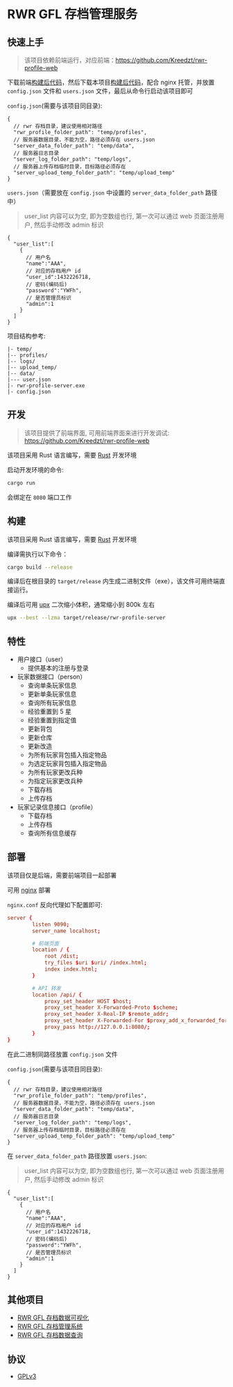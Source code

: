 # RWR GFL 存档管理服务

## 快速上手

> 该项目依赖前端运行，对应前端：https://github.com/Kreedzt/rwr-profile-web

下载前端[构建后代码](https://github.com/Kreedzt/rwr-profile-web/releases)，然后下载本项目[构建后代码](https://github.com/Kreedzt/rwr-profile-server/releases)，配合 nginx 托管，并放置 `config.json` 文件和 `users.json` 文件，最后从命令行启动该项目即可

`config.json`(需要与该项目同目录):
```json5
{
  // rwr 存档目录，建议使用相对路径
  "rwr_profile_folder_path": "temp/profiles",
  // 服务器数据目录，不能为空，路径必须存在 users.json
  "server_data_folder_path": "temp/data",
  // 服务器日志目录
  "server_log_folder_path": "temp/logs",
  // 服务器上传存档临时目录，目标路径必须存在
  "server_upload_temp_folder_path": "temp/upload_temp"
}
```

`users.json`（需要放在 `config.json` 中设置的 `server_data_folder_path` 路径中）
> user_list 内容可以为空, 即为空数组也行, 第一次可以通过 web 页面注册用户, 然后手动修改 admin 标识
```json5
{
  "user_list":[
    {
      // 用户名
      "name":"AAA",
      // 对应的存档用户 id
      "user_id":1432226718,
      // 密码(编码后)
      "password":"YWFh",
      // 是否管理员标识
      "admin":1
    }
  ]
}
```

项目结构参考:

``` text
|- temp/
|-- profiles/
|-- logs/
|-- upload_temp/
|-- data/
|--- user.json
|- rwr-profile-server.exe
|- config.json
```

## 开发
> 该项目提供了前端界面, 可用前端界面来进行开发调试: https://github.com/Kreedzt/rwr-profile-web

该项目采用 Rust 语言编写，需要 [Rust](https://www.rust-lang.org/) 开发环境

启动开发环境的命令:

``` sh
cargo run
```

会绑定在 `8080` 端口工作

## 构建

该项目采用 Rust 语言编写，需要 [Rust](https://www.rust-lang.org/) 开发环境

编译需执行以下命令：
```bash
cargo build --release
```

编译后在根目录的 `target/release` 内生成二进制文件（exe），该文件可用终端直接运行。

编译后可用 [upx](https://github.com/upx/upx) 二次缩小体积，通常缩小到 800k 左右

```bash
upx --best --lzma target/release/rwr-profile-server
```

## 特性

- 用户接口（user）
  + 提供基本的注册与登录
- 玩家数据接口（person）
  + 查询单条玩家信息
  + 更新单条玩家信息
  + 查询所有玩家信息
  + 经验重置到 5 星
  + 经验重置到指定值
  + 更新背包
  + 更新仓库
  + 更新改造
  + 为所有玩家背包插入指定物品
  + 为选定玩家背包插入指定物品
  + 为所有玩家更改兵种
  + 为指定玩家更改兵种
  + 下载存档
  + 上传存档
- 玩家记录信息接口（profile）
  + 下载存档
  + 上传存档
  + 查询所有信息缓存

## 部署

该项目仅是后端，需要前端项目一起部署

可用 [nginx](http://nginx.org/en/download.html) 部署

`nginx.conf` 反向代理如下配置即可:

```conf
server {
        listen 9090;
        server_name localhost;

        # 前端页面
        location / {
            root /dist;
            try_files $uri $uri/ /index.html;
            index index.html;
        }

        # API 转发
        location /api/ {
         	proxy_set_header HOST $host;
        	proxy_set_header X-Forwarded-Proto $scheme;
       	 	proxy_set_header X-Real-IP $remote_addr;
        	proxy_set_header X-Forwarded-For $proxy_add_x_forwarded_for;
            proxy_pass http://127.0.0.1:8080/;
        }
}
```

在此二进制同路径放置 `config.json` 文件

`config.json`(需要与该项目同目录):
```json5
{
  // rwr 存档目录，建议使用相对路径
  "rwr_profile_folder_path": "temp/profiles",
  // 服务器数据目录，不能为空，路径必须存在 users.json
  "server_data_folder_path": "temp/data",
  // 服务器日志目录
  "server_log_folder_path": "temp/logs",
  // 服务器上传存档临时目录，目标路径必须存在
  "server_upload_temp_folder_path": "temp/upload_temp"
}
```

在 `server_data_folder_path` 路径放置 `users.json`:
> user_list 内容可以为空, 即为空数组也行, 第一次可以通过 web 页面注册用户, 然后手动修改 admin 标识
```json5
{
  "user_list":[
    {
      // 用户名
      "name":"AAA",
      // 对应的存档用户 id
      "user_id":1432226718,
      // 密码(编码后)
      "password":"YWFh",
      // 是否管理员标识
      "admin":1
    }
  ]
}
```

## 其他项目

- [RWR GFL 存档数据可视化](https://github.com/Kreedzt/rwr-profile-visualization)
- [RWR GFL 存档管理系统](https://github.com/Kreedzt/rwr-profile-web)
- [RWR GFL 存档数据查询](https://github.com/Kreedzt/rwr-profile-stats)

## 协议

- [GPLv3](https://opensource.org/licenses/GPL-3.0)
